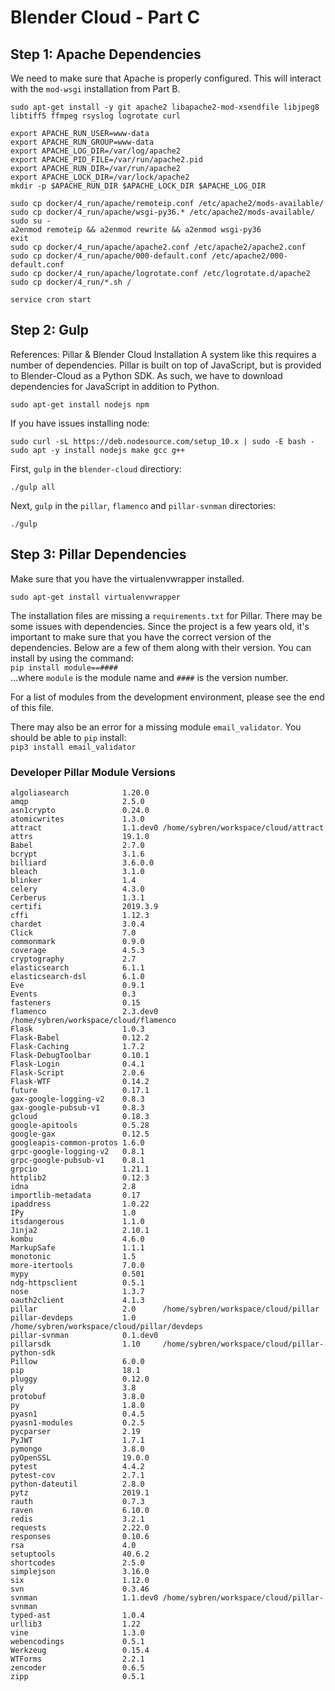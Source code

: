 # Blender Cloud - Part C

## Step 1: Apache Dependencies

We need to make sure that Apache is properly configured. This will interact with the `mod-wsgi` installation from Part B.    

`sudo apt-get install -y git apache2 libapache2-mod-xsendfile libjpeg8 libtiff5 ffmpeg rsyslog logrotate curl`    
```
export APACHE_RUN_USER=www-data
export APACHE_RUN_GROUP=www-data
export APACHE_LOG_DIR=/var/log/apache2
export APACHE_PID_FILE=/var/run/apache2.pid
export APACHE_RUN_DIR=/var/run/apache2
export APACHE_LOCK_DIR=/var/lock/apache2
mkdir -p $APACHE_RUN_DIR $APACHE_LOCK_DIR $APACHE_LOG_DIR
```
```
sudo cp docker/4_run/apache/remoteip.conf /etc/apache2/mods-available/
sudo cp docker/4_run/apache/wsgi-py36.* /etc/apache2/mods-available/
sudo su - 
a2enmod remoteip && a2enmod rewrite && a2enmod wsgi-py36
exit
sudo cp docker/4_run/apache/apache2.conf /etc/apache2/apache2.conf
sudo cp docker/4_run/apache/000-default.conf /etc/apache2/000-default.conf
sudo cp docker/4_run/apache/logrotate.conf /etc/logrotate.d/apache2
sudo cp docker/4_run/*.sh /
```
`service cron start`    


## Step 2: Gulp
References: Pillar & Blender Cloud Installation
A system like this requires a number of dependencies. Pillar is built on top of JavaScript, but is provided to Blender-Cloud as a Python SDK. As such, we have to download dependencies for JavaScript in addition to Python.    

```
sudo apt-get install nodejs npm
```

If you have issues installing node: 
```
sudo curl -sL https://deb.nodesource.com/setup_10.x | sudo -E bash -       
sudo apt -y install nodejs make gcc g++
```
First, `gulp` in the `blender-cloud` directiory:    
```
./gulp all
```

Next, `gulp` in the `pillar`, `flamenco` and `pillar-svnman` directories:    
```
./gulp
```


## Step 3: Pillar Dependencies
Make sure that you have the virtualenvwrapper installed.
```
sudo apt-get install virtualenvwrapper
```

The installation files are missing a `requirements.txt` for Pillar. There may be some issues with dependencies. Since the project is a few years old, it's important to make sure that you have the correct version of the dependencies. Below are a few of them along with their version. You can install by using the command:    
`pip install module==####`    
...where `module` is the module name and `####` is the version number.    

For a list of modules from the development environment, please see the end of this file.    

There may also be an error for a missing module `email_validator`. You should be able to `pip` install:    
`pip3 install email_validator`



### Developer Pillar Module Versions       
```
algoliasearch            1.20.0   
amqp                     2.5.0    
asn1crypto               0.24.0   
atomicwrites             1.3.0    
attract                  1.1.dev0 /home/sybren/workspace/cloud/attract          
attrs                    19.1.0   
Babel                    2.7.0    
bcrypt                   3.1.6    
billiard                 3.6.0.0  
bleach                   3.1.0    
blinker                  1.4      
celery                   4.3.0    
Cerberus                 1.3.1    
certifi                  2019.3.9 
cffi                     1.12.3   
chardet                  3.0.4    
Click                    7.0      
commonmark               0.9.0    
coverage                 4.5.3    
cryptography             2.7      
elasticsearch            6.1.1    
elasticsearch-dsl        6.1.0    
Eve                      0.9.1    
Events                   0.3      
fasteners                0.15     
flamenco                 2.3.dev0 /home/sybren/workspace/cloud/flamenco         
Flask                    1.0.3    
Flask-Babel              0.12.2   
Flask-Caching            1.7.2    
Flask-DebugToolbar       0.10.1   
Flask-Login              0.4.1    
Flask-Script             2.0.6    
Flask-WTF                0.14.2   
future                   0.17.1   
gax-google-logging-v2    0.8.3    
gax-google-pubsub-v1     0.8.3    
gcloud                   0.18.3   
google-apitools          0.5.28   
google-gax               0.12.5   
googleapis-common-protos 1.6.0    
grpc-google-logging-v2   0.8.1    
grpc-google-pubsub-v1    0.8.1    
grpcio                   1.21.1   
httplib2                 0.12.3   
idna                     2.8      
importlib-metadata       0.17     
ipaddress                1.0.22   
IPy                      1.0      
itsdangerous             1.1.0    
Jinja2                   2.10.1   
kombu                    4.6.0    
MarkupSafe               1.1.1    
monotonic                1.5      
more-itertools           7.0.0    
mypy                     0.501    
ndg-httpsclient          0.5.1    
nose                     1.3.7    
oauth2client             4.1.3    
pillar                   2.0      /home/sybren/workspace/cloud/pillar           
pillar-devdeps           1.0      /home/sybren/workspace/cloud/pillar/devdeps   
pillar-svnman            0.1.dev0 
pillarsdk                1.10     /home/sybren/workspace/cloud/pillar-python-sdk
Pillow                   6.0.0    
pip                      18.1     
pluggy                   0.12.0   
ply                      3.8      
protobuf                 3.8.0    
py                       1.8.0    
pyasn1                   0.4.5    
pyasn1-modules           0.2.5    
pycparser                2.19     
PyJWT                    1.7.1    
pymongo                  3.8.0    
pyOpenSSL                19.0.0   
pytest                   4.4.2    
pytest-cov               2.7.1    
python-dateutil          2.8.0    
pytz                     2019.1   
rauth                    0.7.3    
raven                    6.10.0   
redis                    3.2.1    
requests                 2.22.0   
responses                0.10.6   
rsa                      4.0      
setuptools               40.6.2   
shortcodes               2.5.0    
simplejson               3.16.0   
six                      1.12.0   
svn                      0.3.46   
svnman                   1.1.dev0 /home/sybren/workspace/cloud/pillar-svnman    
typed-ast                1.0.4    
urllib3                  1.22     
vine                     1.3.0    
webencodings             0.5.1    
Werkzeug                 0.15.4   
WTForms                  2.2.1    
zencoder                 0.6.5    
zipp                     0.5.1    
```

